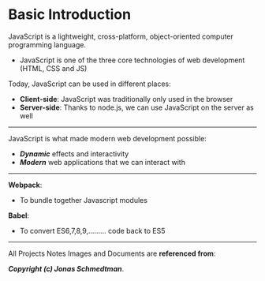 # Basic Introduction

JavaScript is a lightweight, cross-platform, object-oriented computer programming language.

- JavaScript is one of the three core technologies of web development (HTML, CSS and JS)

Today, JavaScript can be used in different places:

- **Client-side**: JavaScript was traditionally only used in the browser
- **Server-side**: Thanks to node.js, we can use JavaScript on the server as well

---

JavaScript is what made modern web development possible:

- **_Dynamic_** effects and interactivity
- **_Modern_** web applications that we can interact with

---

**Webpack**:

- To bundle together Javascript modules

**Babel**:

- To convert ES6,7,8,9,......... code back to ES5

---

All Projects Notes Images and Documents are **referenced from**:

**_Copyright (c) Jonas Schmedtman_**.
